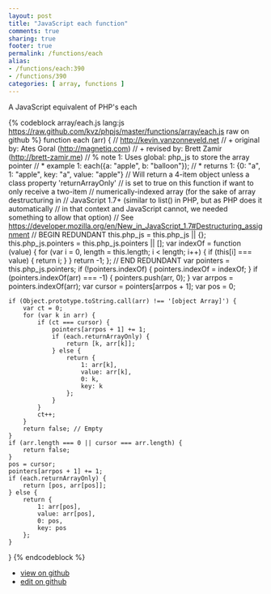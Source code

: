 ```yaml
---
layout: post
title: "JavaScript each function"
comments: true
sharing: true
footer: true
permalink: /functions/each
alias:
- /functions/each:390
- /functions/390
categories: [ array, functions ]
---
```

A JavaScript equivalent of PHP's each
<!-- more -->
{% codeblock array/each.js lang:js https://raw.github.com/kvz/phpjs/master/functions/array/each.js raw on github %}
function each (arr) {
    // http://kevin.vanzonneveld.net
    // +   original by: Ates Goral (http://magnetiq.com) 
    // +    revised by: Brett Zamir (http://brett-zamir.me)
    // %        note 1: Uses global: php_js to store the array pointer
    // *     example 1: each({a: "apple", b: "balloon"});
    // *     returns 1: {0: "a", 1: "apple", key: "a", value: "apple"}
    //  Will return a 4-item object unless a class property 'returnArrayOnly'
    //  is set to true on this function if want to only receive a two-item
    //  numerically-indexed array (for the sake of array destructuring in
    //  JavaScript 1.7+ (similar to list() in PHP, but as PHP does it automatically
    //  in that context and JavaScript cannot, we needed something to allow that option)
    //  See https://developer.mozilla.org/en/New_in_JavaScript_1.7#Destructuring_assignment
    // BEGIN REDUNDANT
    this.php_js = this.php_js || {};
    this.php_js.pointers = this.php_js.pointers || [];
    var indexOf = function (value) {
        for (var i = 0, length = this.length; i < length; i++) {
            if (this[i] === value) {
                return i;
            }
        }
        return -1;
    };
    // END REDUNDANT
    var pointers = this.php_js.pointers;
    if (!pointers.indexOf) {
        pointers.indexOf = indexOf;
    }
    if (pointers.indexOf(arr) === -1) {
        pointers.push(arr, 0);
    }
    var arrpos = pointers.indexOf(arr);
    var cursor = pointers[arrpos + 1];
    var pos = 0;

    if (Object.prototype.toString.call(arr) !== '[object Array]') {
        var ct = 0;
        for (var k in arr) {
            if (ct === cursor) {
                pointers[arrpos + 1] += 1;
                if (each.returnArrayOnly) {
                    return [k, arr[k]];
                } else {
                    return {
                        1: arr[k],
                        value: arr[k],
                        0: k,
                        key: k
                    };
                }
            }
            ct++;
        }
        return false; // Empty
    }
    if (arr.length === 0 || cursor === arr.length) {
        return false;
    }
    pos = cursor;
    pointers[arrpos + 1] += 1;
    if (each.returnArrayOnly) {
        return [pos, arr[pos]];
    } else {
        return {
            1: arr[pos],
            value: arr[pos],
            0: pos,
            key: pos
        };
    }
}
{% endcodeblock %}
<ul>
 <li><a href="https://github.com/kvz/phpjs/blob/master/functions/array/each.js">view on github</a></li>
 <li><a href="https://github.com/kvz/phpjs/edit/master/functions/array/each.js">edit on github</a></li>
</ul>
